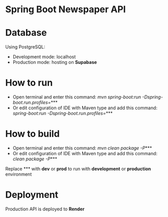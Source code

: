 
# Spring Boot Newspaper API

# Database
Using PostgreSQL:
- Development mode: localhost
- Production mode: hosting on **Supabase**

# How to run
- Open terminal and enter this command: *mvn spring-boot:run -Dspring-boot.run.profiles=****
- Or edit configuration of IDE with Maven type and add this command: *spring-boot:run -Dspring-boot.run.profiles=****

# How to build
- Open terminal and enter this command: *mvn clean package -P****
- Or edit configuration of IDE with Maven type and add this command: *clean package -P****

Replace *** with **dev** or **prod** to run with **development** or **production** environment

# Deployment
Production API is deployed to **Render**

